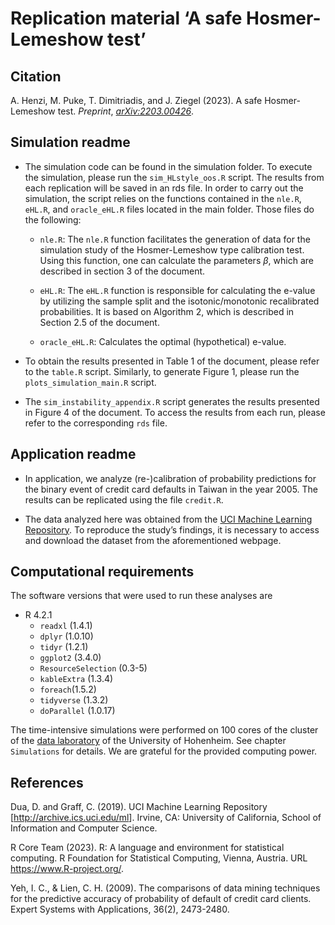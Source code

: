 Replication material ‘A safe Hosmer-Lemeshow test’
================

## Citation

A. Henzi, M. Puke, T. Dimitriadis, and J. Ziegel (2023). A safe
Hosmer-Lemeshow test. *Preprint*,
[*arXiv:2203.00426*](https://doi.org/10.48550/arXiv.2203.00426).

## Simulation readme

- The simulation code can be found in the simulation folder. To execute
  the simulation, please run the `sim_HLstyle_oos.R` script. The results
  from each replication will be saved in an rds file. In order to carry
  out the simulation, the script relies on the functions contained in
  the `nle.R`, `eHL.R`, and `oracle_eHL.R` files located in the main
  folder. Those files do the following:

  - `nle.R`: The `nle.R` function facilitates the generation of data for
    the simulation study of the Hosmer-Lemeshow type calibration test.
    Using this function, one can calculate the parameters $\beta$, which
    are described in section 3 of the document.

  - `eHL.R`: The `eHL.R` function is responsible for calculating the
    e-value by utilizing the sample split and the isotonic/monotonic
    recalibrated probabilities. It is based on Algorithm 2, which is
    described in Section 2.5 of the document.

  - `oracle_eHL.R`: Calculates the optimal (hypothetical) e-value.

- To obtain the results presented in Table 1 of the document, please
  refer to the `table.R` script. Similarly, to generate Figure 1, please
  run the `plots_simulation_main.R` script.

- The `sim_instability_appendix.R` script generates the results
  presented in Figure 4 of the document. To access the results from each
  run, please refer to the corresponding `rds` file.

## Application readme

- In application, we analyze (re-)calibration of probability predictions
  for the binary event of credit card defaults in Taiwan in the
  year 2005. The results can be replicated using the file `credit.R`.

- The data analyzed here was obtained from the [UCI Machine Learning
  Repository](https://archive.ics.uci.edu/ml/datasets/default+of+credit+card+clients).
  To reproduce the study’s findings, it is necessary to access and
  download the dataset from the aforementioned webpage.

## Computational requirements

The software versions that were used to run these analyses are

- R 4.2.1
  - `readxl` (1.4.1)
  - `dplyr` (1.0.10)
  - `tidyr` (1.2.1)
  - `ggplot2` (3.4.0)
  - `ResourceSelection` (0.3-5)
  - `kableExtra` (1.3.4)
  - `foreach`(1.5.2)
  - `tidyverse` (1.3.2)
  - `doParallel` (1.0.17)

The time-intensive simulations were performed on 100 cores of the
cluster of the [data
laboratory](https://cfh.uni-hohenheim.de/en/compute-server) of the
University of Hohenheim. See chapter `Simulations` for details. We are
grateful for the provided computing power.

## References

Dua, D. and Graff, C. (2019). UCI Machine Learning Repository
\[<http://archive.ics.uci.edu/ml>\]. Irvine, CA: University of
California, School of Information and Computer Science.

R Core Team (2023). R: A language and environment for statistical
computing. R Foundation for Statistical Computing, Vienna, Austria. URL
<https://www.R-project.org/>.

Yeh, I. C., & Lien, C. H. (2009). The comparisons of data mining
techniques for the predictive accuracy of probability of default of
credit card clients. Expert Systems with Applications, 36(2), 2473-2480.

